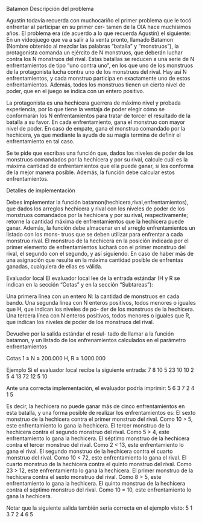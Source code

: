 Batamon
Descripción del problema

Agustín todavía recuerda con muchocariño el primer problema que le tocó enfrentar al participar en su primer cer- tamen de la OIA hace muchísimos años. El problema era (de acuerdo a lo que recuerda Agustín) el siguiente: En un videojuego que va a salir a la venta pronto, llamado Batamon (Nombre obtenido al mezclar las palabras “batalla” y “monstruos”), la protagonista comanda un ejército de N monstruos, que deberán luchar contra los N monstruos del rival. Estas batallas se reducen a una serie de N enfrentamientos de tipo “uno contra uno”, en los que uno de los monstruos de la protagonista lucha contra uno de los monstruos del rival. Hay así N enfrentamientos, y cada monstruo participa en exactamente uno de estos enfrentamientos. Además, todos los monstruos tienen un cierto nivel de poder, que en el juego se indica con un entero positivo.

La protagonista es una hechicera guerrera de máximo nivel y probada experiencia, por lo que tiene la ventaja de poder elegir cómo se conformarán los N enfrentamientos para tratar de torcer el resultado de la batalla a su favor. En cada enfrentamiento, gana el monstruo con mayor nivel de poder. En caso de empate, gana el monstruo comandado por la hechicera, ya que mediante la ayuda de su magia termina de definir el enfrentamiento en tal caso.

Se te pide que escribas una función que, dados los niveles de poder de los monstruos comandados por la hechicera y por su rival, calcule cuál es la máxima cantidad de enfrentamientos que ella puede ganar, si los conforma de la mejor manera posible. Además, la función debe calcular estos enfrentamientos.

Detalles de implementación

Debes implementar la función batamon(hechicera,rival,enfrentamientos), que dados los arreglos hechicera y rival con los niveles de poder de los monstruos comandados por la hechicera y por su rival, respectivamente; retorne la cantidad máxima de enfrentamientos que la hechicera puede ganar. Además, la función debe almacenar en el arreglo enfrentamientos un listado con los mons- truos que se deben utilizar para enfrentar a cada monstruo rival. El monstruo de la hechicera en la posición indicada por el primer elemento de enfrentamientos luchará con el primer monstruo del rival, el segundo con el segundo, y así siguiendo. En caso de haber más de una asignación que resulte en la máxima cantidad posible de enfrentas ganadas, cualquiera de ellas es válida.

Evaluador local El evaluador local lee de la entrada estándar (H y R se indican en la sección “Cotas” y en la sección “Subtareas”):

Una primera línea con un entero N: la cantidad de monstruos en cada bando. Una segunda línea con N enteros positivos, todos menores o iguales que H, que indican los niveles de po- der de los monstruos de la hechicera. Una tercera línea con N enteros positivos, todos menores o iguales que R, que indican los niveles de poder de los monstruos del rival.

Devuelve por la salida estándar el resul- tado de llamar a la función batamon, y un listado de los enfrenamientos calculados en el parámetro enfrentamientos

Cotas 1 ≤ N ≤ 200.000 H, R ≤ 1.000.000

Ejemplo Si el evaluador local recibe la siguiente entrada: 7 8 10 5 23 10 10 2 5 4 13 72 12 5 10

Ante una correcta implementación, el evaluador podría imprimir: 5 6 3 7 2 4 1 5

Es decir, la hechicera no puede ganar más de cinco enfrentamientos en esta batalla, y una forma posible de realizar los enfrentamientos es: El sexto monstruo de la hechicera contra el primer monstruo del rival. Como 10 > 5, este enfrentamiento lo gana la hechicera. El tercer monstruo de la hechicera contra el segundo monstruo del rival. Como 5 > 4, este enfrentamiento lo gana la hechicera. El séptimo monstruo de la hechicera contra el tercer monstruo del rival. Como 2 < 13, este enfrentamiento lo gana el rival. El segundo monstruo de la hechicera contra el cuarto monstruo del rival. Como 10 < 72, este enfrentamiento lo gana el rival. El cuarto monstruo de la hechicera contra el quinto monstruo del rival. Como 23 > 12, este enfrentamiento lo gana la hechicera. El primer monstruo de la hechicera contra el sexto monstruo del rival. Como 8 > 5, este enfrentamiento lo gana la hechicera. El quinto monstruo de la hechicera contra el séptimo monstruo del rival. Como 10 = 10, este enfrentamiento lo gana la hechicera.

Notar que la siguiente salida también sería correcta en el ejemplo visto: 5 1 3 7 2 4 6 5

